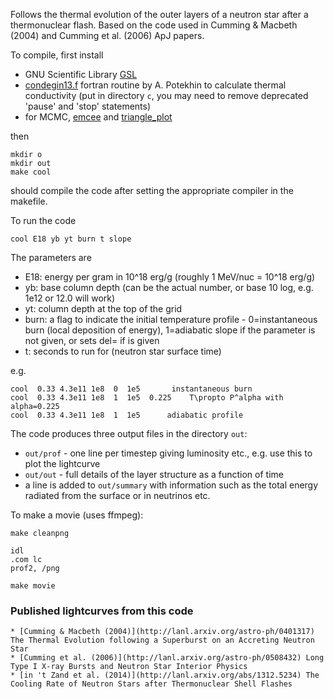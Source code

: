Follows the thermal evolution of the outer layers of a neutron star after a thermonuclear flash. Based on the code used in Cumming & Macbeth (2004) and Cumming et al. (2006) ApJ papers.

To compile, first install

* GNU Scientific Library [GSL](http://www.gnu.org/software/gsl/) 
* [condegin13.f](http://www.ioffe.ru/astro/conduct/index.html) fortran routine by A. Potekhin to calculate thermal conductivity (put in directory `c`, you may need to remove deprecated 'pause' and 'stop' statements)
* for MCMC, [emcee](http://dan.iel.fm/emcee/current) and [triangle_plot](http://pypi.python.org/pypi/triangle_plot)

then

	mkdir o
	mkdir out
	make cool
	
should compile the code after setting the appropriate compiler in the makefile.

To run the code

	cool E18 yb yt burn t slope
	
The parameters are

* E18:	energy per gram in 10^18 erg/g   (roughly 1 MeV/nuc = 10^18 erg/g)
* yb:	base column depth (can be the actual number, or base 10 log, e.g. 1e12 or 12.0 will work)
* yt:	column depth at the top of the grid 
* burn:	a flag to indicate the initial temperature profile - 0=instantaneous burn (local deposition of energy), 1=adiabatic slope if the parameter <slope> is not given, or sets del=<slope> if <slope> is given
* t:	seconds to run for (neutron star surface time)

e.g.

	cool  0.33 4.3e11 1e8  0  1e5       instantaneous burn
	cool  0.33 4.3e11 1e8  1  1e5  0.225    T\propto P^alpha with alpha=0.225
	cool  0.33 4.3e11 1e8  1  1e5      adiabatic profile
	
The code produces three output files in the directory `out`:

* `out/prof` -  one line per timestep giving luminosity etc., e.g. use this to plot the lightcurve
* `out/out`  -  full details of the layer structure as a function of time
* a line is added to `out/summary` with information such as the total energy radiated from the surface or in neutrinos etc.

To make a movie (uses ffmpeg):

	make cleanpng
	
	idl
	.com lc
	prof2, /png
	
	make movie


### Published lightcurves from this code

	* [Cumming & Macbeth (2004)](http://lanl.arxiv.org/astro-ph/0401317) The Thermal Evolution following a Superburst on an Accreting Neutron Star
	* [Cumming et al. (2006)](http://lanl.arxiv.org/astro-ph/0508432) Long Type I X-ray Bursts and Neutron Star Interior Physics
	* [in 't Zand et al. (2014)](http://lanl.arxiv.org/abs/1312.5234) The Cooling Rate of Neutron Stars after Thermonuclear Shell Flashes

